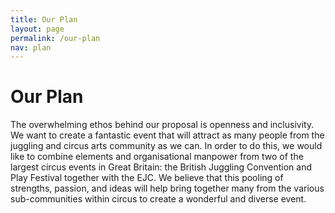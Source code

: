 ```yaml
---
title: Our Plan
layout: page
permalink: /our-plan
nav: plan
---
```


<div class="page-header">
  <h1>Our Plan</h1>
</div>

The overwhelming ethos behind our proposal is openness and inclusivity. We want to create a fantastic event that will attract as many people from the juggling and circus arts community as we can. In order to do this, we would like to combine elements and organisational manpower from two of the largest circus events in Great Britain: the British Juggling Convention and Play Festival together with the EJC. We believe that this pooling of strengths, passion, and ideas will help bring together many from the various sub-communities within circus to create a wonderful and diverse event.
